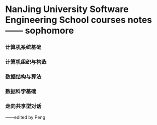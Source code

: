 # NanJing University Software Engineering School courses notes —— sophomore
### 计算机系统基础
### 计算机组织与构造
### 数据结构与算法
### 数据科学基础
### 走向共享型对话



——edited by Peng
